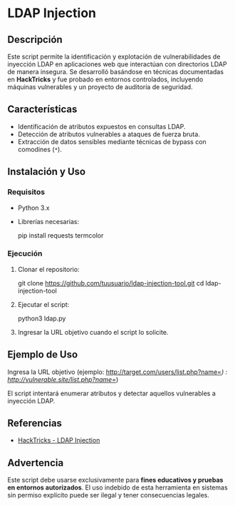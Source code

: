 
# LDAP Injection 

## Descripción
Este script permite la identificación y explotación de vulnerabilidades de inyección LDAP en aplicaciones web que interactúan con directorios LDAP de manera insegura. Se desarrolló basándose en técnicas documentadas en **HackTricks** y fue probado en entornos controlados, incluyendo máquinas vulnerables y un proyecto de auditoría de seguridad.

## Características
- Identificación de atributos expuestos en consultas LDAP.
- Detección de atributos vulnerables a ataques de fuerza bruta.
- Extracción de datos sensibles mediante técnicas de bypass con comodines (`*`).

## Instalación y Uso
### Requisitos
- Python 3.x
- Librerías necesarias:

  pip install requests termcolor


### Ejecución
1. Clonar el repositorio:

   git clone https://github.com/tuusuario/ldap-injection-tool.git
   cd ldap-injection-tool

2. Ejecutar el script:

   python3 ldap.py

3. Ingresar la URL objetivo cuando el script lo solicite.

## Ejemplo de Uso

Ingresa la URL objetivo (ejemplo: http://target.com/users/list.php?name=*) : http://vulnerable.site/list.php?name=*)

El script intentará enumerar atributos y detectar aquellos vulnerables a inyección LDAP.

## Referencias
- [HackTricks - LDAP Injection]([https://book.hacktricks.xyz/pentesting/pentesting-ldap])

## Advertencia
Este script debe usarse exclusivamente para **fines educativos y pruebas en entornos autorizados**. El uso indebido de esta herramienta en sistemas sin permiso explícito puede ser ilegal y tener consecuencias legales.



